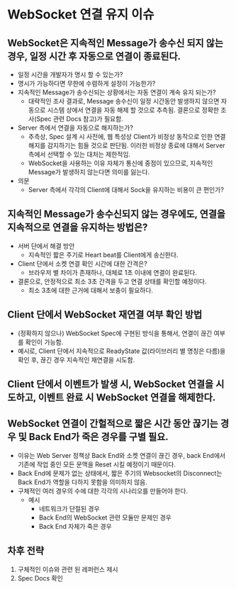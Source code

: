 # WebSocket 연결 유지 이슈

## WebSocket은 지속적인 Message가 송수신 되지 않는 경우, 일정 시간 후 자동으로 연결이 종료된다.
- 일정 시간을 개발자가 명시 할 수 있는가?
- 명시가 가능하다면 무한에 수렴하게 설정이 가능한가?
- 지속적인 Message가 송수신되는 상황에서는 자동 연결이 계속 유지 되는가?
    - 대략적인 조사 결과로, Message 송수신이 일정 시간동안 발생하지 않으면 자동으로 시스템 상에서 연결을 자동 해제 할 것으로 추측됨. 결론으로 정확한 조사(Spec 관련 Docs 참고)가 필요함.
- Server 측에서 연결을 자동으로 해지하는가?
    - 추측상, Spec 설계 시 사전에, 웹 특성상 Client가 비정상 동작으로 인한 연결 해지를 감지하기는 힘들 것으로 판단됨. 이러한 비정상 종료에 대해서 Server측에서 선택할 수 있는 대처는 제한적임.
    - WebSocket을 사용하는 이유 자체가 통신에 중점이 있으므로, 지속적인 Message가 발생하지 않는다면 의미를 잃는다. 
- 의문
    - Server 측에서 각각의 Client에 대해서 Sock을 유지하는 비용이 큰 편인가?


## 지속적인 Message가 송수신되지 않는 경우에도, 연결을 지속적으로 연결을 유지하는 방법은? 
- 서버 단에서 해결 방안 
    - 지속적인 짧은 주기로 Heart beat를 Client에게 송신한다.
- Client 단에서 소켓 연결 확인 시간에 대한 간격은?
    - 브라우저 별 차이가 존재하나, 대체로 1초 이내에 연결이 완료된다.
- 결론으로, 안정적으로 최소 3초 간격을 두고 연결 상태를 확인할 예정이다.
    - 최소 3초에 대한 근거에 대해서 보충이 필요하다.


## Client 단에서 WebSocket 재연결 여부 확인 방법
- (정확하지 않으나) WebSocket Spec에 구현된 방식을 통해서, 연결이 끊긴 여부를 확인이 가능함.
- 예시로, Client 단에서 지속적으로 ReadyState 값(라이브러리 별 명칭은 다름)을 확인 후, 끊긴 경우 지속적인 재연결을 시도함.


## Client 단에서 이벤트가 발생 시, WebSocket 연결을 시도하고, 이벤트 완료 시 WebSocket 연결을 해제한다.


## WebSocket 연결이 간헐적으로 짧은 시간 동안 끊기는 경우 및 Back End가 죽은 경우를 구별 필요. 
- 이유는 Web Server 정책상 Back End와 소켓 연결이 끊긴 경우, back End에서 기존에 작업 중인 모든 문맥을 Reset 시킬 예정이기 때문이다.
- Back End에 문제가 없는 상태에서, 짧은 주기의 Websocket의 Disconnect는 Back End가 역할을 다하지 못함을 의미하지 않음.
- 구체적인 여러 경우의 수에 대한 각각의 시나리오를 만들어야 한다.
    - 예시
        - 네트워크가 단절된 경우
        - Back End의 WebSocket 관련 모듈만 문제인 경우
        - Back End 자체가 죽은 경우 

## 차후 전략
1. 구체적인 이슈와 관련 된 레퍼런스 제시
2. Spec Docs 확인 